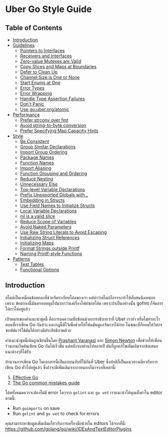 <!--

Editing this document:

- Discuss all changes in GitHub issues first.
- Update the table of contents as new sections are added or removed.
- Use tables for side-by-side code samples. See below.

Code Samples:

Use 2 spaces to indent. Horizontal real estate is important in side-by-side
samples.

For side-by-side code samples, use the following snippet.

~~~
<table>
<thead><tr><th>Bad</th><th>Good</th></tr></thead>
<tbody>
<tr><td>

```go
BAD CODE GOES HERE
```

</td><td>

```go
GOOD CODE GOES HERE
```

</td></tr>
</tbody></table>
~~~

(You need the empty lines between the <td> and code samples for it to be
treated as Markdown.)

If you need to add labels or descriptions below the code samples, add another
row before the </tbody></table> line.

~~~
<tr>
<td>DESCRIBE BAD CODE</td>
<td>DESCRIBE GOOD CODE</td>
</tr>
~~~

-->

# Uber Go Style Guide

## Table of Contents

- [Introduction](#introduction)
- [Guidelines](./docs/guidelines.md#guidelines)
  - [Pointers to Interfaces](./docs/guidelines.md#pointers-to-interfaces)
  - [Receivers and Interfaces](./docs/guidelines.md#receivers-and-interfaces)
  - [Zero-value Mutexes are Valid](./docs/guidelines.md#zero-value-mutexes-are-valid)
  - [Copy Slices and Maps at Boundaries](./docs/guidelines.md#copy-slices-and-maps-at-boundaries)
  - [Defer to Clean Up](./docs/guidelines.md#defer-to-clean-up)
  - [Channel Size is One or None](./docs/guidelines.md#channel-size-is-one-or-none)
  - [Start Enums at One](./docs/guidelines.md#start-enums-at-one)
  - [Error Types](./docs/guidelines.md#error-types)
  - [Error Wrapping](./docs/guidelines.md#error-wrapping)
  - [Handle Type Assertion Failures](./docs/guidelines.md#handle-type-assertion-failures)
  - [Don't Panic](./docs/guidelines.md#dont-panic)
  - [Use go.uber.org/atomic](./docs/guidelines.md#use-gouberorgatomic)
- [Performance](./docs/performance.md#performance)
  - [Prefer strconv over fmt](./docs/performance.md#prefer-strconv-over-fmt)
  - [Avoid string-to-byte conversion](./docs/performance.md#avoid-string-to-byte-conversion)
  - [Prefer Specifying Map Capacity Hints](./docs/performance.md#prefer-specifying-map-capacity-hints)
- [Style](./docs/style.md#style)
  - [Be Consistent](./docs/style.md#be-consistent)
  - [Group Similar Declarations](./docs/style.md#group-similar-declarations)
  - [Import Group Ordering](./docs/style.md#import-group-ordering)
  - [Package Names](./docs/style.md#package-names)
  - [Function Names](./docs/style.md#function-names)
  - [Import Aliasing](./docs/style.md#import-aliasing)
  - [Function Grouping and Ordering](./docs/style.md#function-grouping-and-ordering)
  - [Reduce Nesting](./docs/style.md#reduce-nesting)
  - [Unnecessary Else](./docs/style.md#unnecessary-else)
  - [Top-level Variable Declarations](./docs/style.md#top-level-variable-declarations)
  - [Prefix Unexported Globals with _](./docs/style.md#prefix-unexported-globals-with-_)
  - [Embedding in Structs](./docs/style.md#embedding-in-structs)
  - [Use Field Names to Initialize Structs](./docs/style.md#use-field-names-to-initialize-structs)
  - [Local Variable Declarations](./docs/style.md#local-variable-declarations)
  - [nil is a valid slice](./docs/style.md#nil-is-a-valid-slice)
  - [Reduce Scope of Variables](./docs/style.md#reduce-scope-of-variables)
  - [Avoid Naked Parameters](./docs/style.md#avoid-naked-parameters)
  - [Use Raw String Literals to Avoid Escaping](./docs/style.md#use-raw-string-literals-to-avoid-escaping)
  - [Initializing Struct References](./docs/style.md#initializing-struct-references)
  - [Initializing Maps](./docs/style.md#initializing-maps)
  - [Format Strings outside Printf](./docs/style.md#format-strings-outside-printf)
  - [Naming Printf-style Functions](./docs/style.md#naming-printf-style-functions)
- [Patterns](./docs/patterns.md#patterns)
  - [Test Tables](./docs/patterns.md#test-tables)
  - [Functional Options](./docs/patterns.md#functional-options)



## Introduction

สไตล์เป็นเหมือนข้อตกลงที่ช่วยจัดระเบียบโค้ดของเรา แต่คำว่าสไตล์ก็อาจจะทำให้สับสนนิดหน่อย เพราะ ข้อตกลงนี้มันครอบคลุมไปมากกว่าแค่เรื่องไฟล์ซอสโค้ด เพราะถ้าเป็นอย่างนั้น gofmt ก็จัดการให้เราได้อยู่แล้ว

เป้าหมายของคำแนะนำชุดนี้ คือการลดความซับซ้อนด้วยการอธิบายว่าที่ Uber เราทำ หรือไม่ทำอะไรตอนที่เราเขียน Go กันบ้าง และกฎนี้มีไว้เพื่อช่วยให้โค้ดมันดูแลจัดการได้ง่าย ในขณะที่ก็ยอมให้วิศกรซอฟต์แวร์ใช้มันได้อย่างมีประสิทธิภาพด้วย

คำแนะนำชุดนี้เดิมถูกเขียนขึ้นโดย [Prashant Varanasi] และ [Simon Newton] เพื่อช่วยให้เพื่อนร่วมงานเริ่มต้นเขียน Go กันได้เร็วขึ้น แต่หลังจากผ่านไปหลายปี มันก็ถูกแก้ไขเพิ่มเติมจากข้อเสนอแนะต่างๆที่ได้รับ

  [Prashant Varanasi]: https://github.com/prashantv
  [Simon Newton]: https://github.com/nomis52

สำนวนการเขียน Go ในเอกสารนี้เป็นแบบฉบับที่ใช้กันที่ Uber ซึ่งปกติก็เป็นแนวทางเดียวกับการเขียน Go ทั่วไปอยู่แล้ว ซึ่งถ้าจะมีเพิ่มเติมจากภายนอกก็มาจากที่เหล่านี้:

1. [Effective Go](https://golang.org/doc/effective_go.html)
2. [The Go common mistakes guide](https://github.com/golang/go/wiki/CodeReviewComments)

โค้ดทั้งหมดควรจะต้องไม่มี error ใดๆจาก `golint` และ `go vet` เราแนะนำให้คุณตั้งค่าใน editor ตามนี้:

- Run `goimports` on save
- Run `golint` and `go vet` to check for errors

คุณสามารถหาข้อมูลเพิ่มเติมเกี่ยวกับการเครื่องมือช่วยใน editors ได้จากที่นี่:
<https://github.com/golang/go/wiki/IDEsAndTextEditorPlugins>
